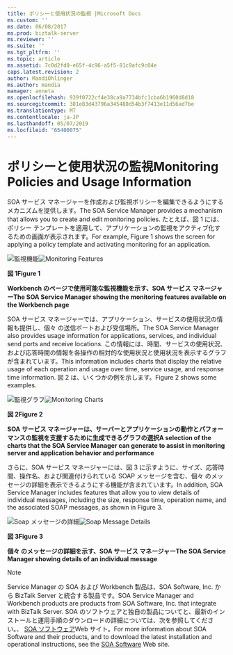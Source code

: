 ```yaml
---
title: ポリシーと使用状況の監視 |Microsoft Docs
ms.custom: ''
ms.date: 06/08/2017
ms.prod: biztalk-server
ms.reviewer: ''
ms.suite: ''
ms.tgt_pltfrm: ''
ms.topic: article
ms.assetid: 7c0d2fd0-e65f-4c96-a5f5-81c9afc9c04e
caps.latest.revision: 2
author: MandiOhlinger
ms.author: mandia
manager: anneta
ms.openlocfilehash: 939f0722cf4e38ca9a7734bfc1cba6b1960d8d18
ms.sourcegitcommit: 381e83d43796a345488d54b3f7413e11d56ad7be
ms.translationtype: MT
ms.contentlocale: ja-JP
ms.lasthandoff: 05/07/2019
ms.locfileid: "65400075"
---
```

# <a name="monitoring-policies-and-usage-information"></a><span data-ttu-id="4f71e-102">ポリシーと使用状況の監視</span><span class="sxs-lookup"><span data-stu-id="4f71e-102">Monitoring Policies and Usage Information</span></span>
<span data-ttu-id="4f71e-103">SOA サービス マネージャーを作成および監視ポリシーを編集できるようにするメカニズムを提供します。</span><span class="sxs-lookup"><span data-stu-id="4f71e-103">The SOA Service Manager provides a mechanism that allows you to create and edit monitoring policies.</span></span> <span data-ttu-id="4f71e-104">たとえば、図 1 には、ポリシー テンプレートを適用して、アプリケーションの監視をアクティブ化するための画面が表示されます。</span><span class="sxs-lookup"><span data-stu-id="4f71e-104">For example, Figure 1 shows the screen for applying a policy template and activating monitoring for an application.</span></span>  
  
 <span data-ttu-id="4f71e-105">![監視機能](../esb-toolkit/media/ch9-monitoringfeatures.jpg "Ch9 MonitoringFeatures")</span><span class="sxs-lookup"><span data-stu-id="4f71e-105">![Monitoring Features](../esb-toolkit/media/ch9-monitoringfeatures.jpg "Ch9-MonitoringFeatures")</span></span>  
  
 <span data-ttu-id="4f71e-106">**図 1**</span><span class="sxs-lookup"><span data-stu-id="4f71e-106">**Figure 1**</span></span>  
  
 <span data-ttu-id="4f71e-107">**Workbench のページで使用可能な監視機能を示す、SOA サービス マネージャー**</span><span class="sxs-lookup"><span data-stu-id="4f71e-107">**The SOA Service Manager showing the monitoring features available on the Workbench page**</span></span>  
  
 <span data-ttu-id="4f71e-108">SOA サービス マネージャーでは、アプリケーション、サービスの使用状況の情報も提供し、個々 の送信ポートおよび受信場所。</span><span class="sxs-lookup"><span data-stu-id="4f71e-108">The SOA Service Manager also provides usage information for applications, services, and individual send ports and receive locations.</span></span> <span data-ttu-id="4f71e-109">この情報には、時間、サービスの使用状況、および応答時間の情報を各操作の相対的な使用状況と使用状況を表示するグラフが含まれています。</span><span class="sxs-lookup"><span data-stu-id="4f71e-109">This information includes charts that display the relative usage of each operation and usage over time, service usage, and response time information.</span></span> <span data-ttu-id="4f71e-110">図 2 は、いくつかの例を示します。</span><span class="sxs-lookup"><span data-stu-id="4f71e-110">Figure 2 shows some examples.</span></span>  
  
 <span data-ttu-id="4f71e-111">![監視グラフ](../esb-toolkit/media/ch9-monitoringcharts.jpg "Ch9 MonitoringCharts")</span><span class="sxs-lookup"><span data-stu-id="4f71e-111">![Monitoring Charts](../esb-toolkit/media/ch9-monitoringcharts.jpg "Ch9-MonitoringCharts")</span></span>  
  
 <span data-ttu-id="4f71e-112">**図 2**</span><span class="sxs-lookup"><span data-stu-id="4f71e-112">**Figure 2**</span></span>  
  
 <span data-ttu-id="4f71e-113">**SOA サービス マネージャーは、サーバーとアプリケーションの動作とパフォーマンスの監視を支援するために生成できるグラフの選択**</span><span class="sxs-lookup"><span data-stu-id="4f71e-113">**A selection of the charts that the SOA Service Manager can generate to assist in monitoring server and application behavior and performance**</span></span>  
  
 <span data-ttu-id="4f71e-114">さらに、SOA サービス マネージャーには、図 3 に示すように、サイズ、応答時間、操作名、および関連付けられている SOAP メッセージを含む、個々 のメッセージの詳細を表示できるようにする機能が含まれています。</span><span class="sxs-lookup"><span data-stu-id="4f71e-114">In addition, SOA Service Manager includes features that allow you to view details of individual messages, including the size, response time, operation name, and the associated SOAP messages, as shown in Figure 3.</span></span>  
  
 <span data-ttu-id="4f71e-115">![Soap メッセージの詳細](../esb-toolkit/media/ch9-soapmessagedetails.jpg "Ch9 SoapMessageDetails")</span><span class="sxs-lookup"><span data-stu-id="4f71e-115">![Soap Message Details](../esb-toolkit/media/ch9-soapmessagedetails.jpg "Ch9-SoapMessageDetails")</span></span>  
  
 <span data-ttu-id="4f71e-116">**図 3**</span><span class="sxs-lookup"><span data-stu-id="4f71e-116">**Figure 3**</span></span>  
  
 <span data-ttu-id="4f71e-117">**個々 のメッセージの詳細を示す、SOA サービス マネージャー**</span><span class="sxs-lookup"><span data-stu-id="4f71e-117">**The SOA Service Manager showing details of an individual message**</span></span>  
  
> [!NOTE]
>  <span data-ttu-id="4f71e-118">Service Manager の SOA および Workbench 製品は、SOA Software, Inc. から BizTalk Server と統合する製品です。</span><span class="sxs-lookup"><span data-stu-id="4f71e-118">SOA Service Manager and Workbench products are products from SOA Software, Inc. that integrate with BizTalk Server.</span></span> <span data-ttu-id="4f71e-119">SOA のソフトウェアと独自の製品についてと、最新のインストールと運用手順のダウンロードの詳細については、次を参照してください。、 [SOA ソフトウェア](http://go.microsoft.com/fwlink/?LinkId=188559)Web サイト。</span><span class="sxs-lookup"><span data-stu-id="4f71e-119">For more information about SOA Software and their products, and to download the latest installation and operational instructions, see the [SOA Software](http://go.microsoft.com/fwlink/?LinkId=188559) Web site.</span></span>